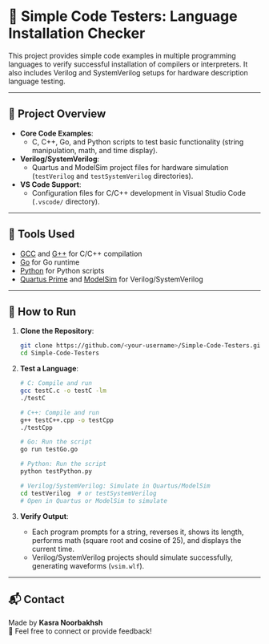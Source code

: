 # 🧪 Simple Code Testers: Language Installation Checker

This project provides simple code examples in multiple programming languages to verify successful installation of compilers or interpreters. It also includes Verilog and SystemVerilog setups for hardware description language testing.

---

## 📌 Project Overview

- **Core Code Examples**:
  - C, C++, Go, and Python scripts to test basic functionality (string manipulation, math, and time display).
- **Verilog/SystemVerilog**:
  - Quartus and ModelSim project files for hardware simulation (`testVerilog` and `testSystemVerilog` directories).
- **VS Code Support**:
  - Configuration files for C/C++ development in Visual Studio Code (`.vscode/` directory).

---

## 🧰 Tools Used

- [GCC](https://gcc.gnu.org/) and [G++](https://gcc.gnu.org/) for C/C++ compilation
- [Go](https://golang.org/) for Go runtime
- [Python](https://www.python.org/) for Python scripts
- [Quartus Prime](https://www.intel.com/content/www/us/en/software/programmable/quartus-prime/overview.html) and [ModelSim](https://www.intel.com/content/www/us/en/software/programmable/quartus-prime/model-sim.html) for Verilog/SystemVerilog

---

## 🚀 How to Run

1. **Clone the Repository**:
   ```bash
   git clone https://github.com/<your-username>/Simple-Code-Testers.git
   cd Simple-Code-Testers
   ```

2. **Test a Language**:
   ```bash
   # C: Compile and run
   gcc testC.c -o testC -lm
   ./testC
   ```

   ```bash
   # C++: Compile and run
   g++ testC++.cpp -o testCpp
   ./testCpp
   ```

   ```bash
   # Go: Run the script
   go run testGo.go
   ```

   ```bash
   # Python: Run the script
   python testPython.py
   ```

   ```bash
   # Verilog/SystemVerilog: Simulate in Quartus/ModelSim
   cd testVerilog  # or testSystemVerilog
   # Open in Quartus or ModelSim to simulate
   ```

3. **Verify Output**:
   - Each program prompts for a string, reverses it, shows its length, performs math (square root and cosine of 25), and displays the current time.
   - Verilog/SystemVerilog projects should simulate successfully, generating waveforms (`vsim.wlf`).

---

## 📬 Contact

Made by **Kasra Noorbakhsh**  
📧 Feel free to connect or provide feedback!

